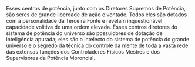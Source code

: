 ﻿Esses centros de potência, junto com os Diretores Supremos de Potência, são seres de grande liberdade de ação e vontade. Todos eles são dotados com a personalidade da Terceira Fonte e revelam inquestionável capacidade volitiva de uma ordem elevada. Esses centros diretores do sistema de potência do universo são possuidores de dotação de inteligência apurada; eles são o intelecto do sistema de potência do grande universo e o segredo da técnica do controle da mente de toda a vasta rede das extensas funções dos Controladores Físicos Mestres e dos Supervisores da Potência Moroncial.